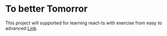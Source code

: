 # To better Tomorror

This project will supported for learning react-ts with exercise from easy to advanced [Link]([https://github.com/facebook/create-react-app](https://github.com/total-typescript/beginners-typescript-tutorial)).

